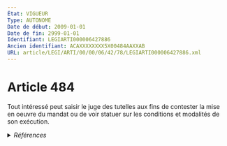 ```yaml
---
État: VIGUEUR
Type: AUTONOME
Date de début: 2009-01-01
Date de fin: 2999-01-01
Identifiant: LEGIARTI000006427886
Ancien identifiant: ACAXXXXXXXX5X00484AAXXAB
URL: article/LEGI/ARTI/00/00/06/42/78/LEGIARTI000006427886.xml
---
```


<h1>Article 484</h1>

Tout intéressé peut saisir le juge des tutelles aux fins de contester la mise en
oeuvre du mandat ou de voir statuer sur les conditions et modalités de son
exécution.


<details>
  <summary><em>Références</em></summary>

  <h2>Articles faisant référence à l'article</h2>
  
  <ul>
    <li>
      <a href="https://legal.tricoteuses.fr//redirection/LEGIARTI000006284898?vers=git&vers=legifrance">LOI n° 2007-308 du 5 mars 2007 portant réforme de la protection juridique des majeurs - article 7 ENTIEREMENT_MODIF</a> CREATION cible
    </li>
  </ul>
  
  <h2>Références faites par l'article</h2>
  
  <ul>
    <li>
      2007-03-05 CREATION source <a href="https://legal.tricoteuses.fr//redirection/LEGIARTI000006284898?vers=git&vers=legifrance">LOI n° 2007-308 du 5 mars 2007 portant réforme de la protection juridique des majeurs - article 7 ENTIEREMENT_MODIF</a>
    </li>
    <li>
      2999-01-01 CITATION cible <a href="https://legal.tricoteuses.fr//redirection/LEGIARTI000038810518?vers=git&vers=legifrance">Code de procédure civile - article 1213 AUTONOME VIGUEUR, en vigueur depuis le 2019-07-25</a>
    </li>
    <li>
      2999-01-01 CITATION cible <a href="https://legal.tricoteuses.fr//redirection/LEGIARTI000050505810?vers=git&vers=legifrance">Code de procédure civile - article 1259-3 AUTONOME VIGUEUR, en vigueur depuis le 2024-11-18</a>
    </li>
    <li>
      CODIFICATION source Loi 1803-03-14
    </li>
  </ul>
</details>
